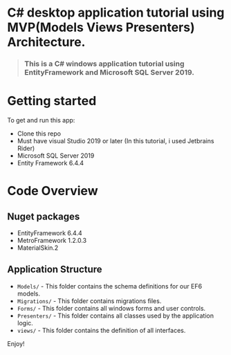 # C# desktop application tutorial using MVP(Models Views Presenters) Architecture.

> ### This is a C# windows application tutorial using EntityFramework and Microsoft SQL Server 2019.

# Getting started

To get and run this app:

- Clone this repo
- Must have visual Studio 2019 or later (In this tutorial, i used Jetbrains Rider)
- Microsoft SQL Server 2019
- Entity Framework 6.4.4

# Code Overview

## Nuget packages

- EntityFramework 6.4.4
- MetroFramework 1.2.0.3
- MaterialSkin.2

## Application Structure

- `Models/` - This folder contains the schema definitions for our EF6 models.
- `Migrations/` - This folder contains migrations files.
- `Forms/` - This folder contains all windows forms and user controls.
- `Presenters/` - This folder contains all classes used by the application logic.
- `views/` - This folder contains the definition of all interfaces.

Enjoy!

